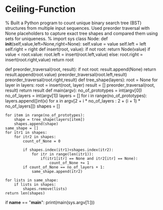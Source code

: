 # Ceiling-Function
% Built a Python program to count unique binary search tree (BST) structures from multiple input sequences. Used preorder traversal with None placeholders to capture exact tree shapes and compared them using sets for uniqueness. %
import sys
class Node:
    def __init__(self,value,left=None,right=None):
        self.value = value
        self.left = left
        self.right = right
def insert(root, value):
    if not root:
        return Node(value)
    if value < root.value:
        root.left = insert(root.left,value)
    else:
        root.right = insert(root.right,value)
    return root

def preorder_traversal(root, result):
    if not root:
            result.append(None)
            return
    result.append(root.value)
    preorder_traversal(root.left,result)
    preorder_traversal(root.right,result)
def tree_shape(layers):
    root = None
    for layer in layers:
        root = insert(root, layer)
    result = []
    preorder_traversal(root, result)
    return result
def main(argv):
    no_of_prototypes = int(argv[0])
    no_of_layers = int(argv[1])
    layers = []
    for i in range(no_of_prototypes):
        layers.append([int(x) for x in argv[2 + i * no_of_layers : 2 + (i + 1) * no_of_layers]])
    shapes = []

    for item in range(no_of_prototypes):
        shape = tree_shape(layers[item])
        shapes.append(shape)
    same_shape = []
    for itr1 in shapes:
        for itr2 in shapes:
            count_of_None = 0

            if shapes.index(itr1)<shapes.index(itr2):
                for itr in range(len(itr1)):
                    if(itr1[itr] == None and itr2[itr] == None):
                        count_of_None += 1    
            if count_of_None == no_of_layers + 1:
                same_shape.append(itr2)   

    for lists in same_shape:
        if lists in shapes:
            shapes.remove(lists)
    return len(shapes)

if __name__ == "__main__":
    print(main(sys.argv[1:]))
